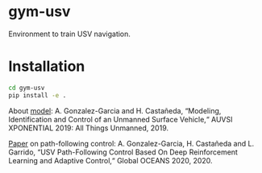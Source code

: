 # gym-usv
Environment to train USV navigation.

# Installation
```bash
cd gym-usv
pip install -e .
```
About [model](https://www.researchgate.net/publication/333115323_Modeling_identification_and_control_of_an_unmanned_surface_vehicle):
A. Gonzalez-Garcia and H. Castañeda, “Modeling, Identification and Control of an Unmanned Surface Vehicle,“ AUVSI XPONENTIAL 2019: All Things Unmanned, 2019.

[Paper](https://www.researchgate.net/publication/343960992_USV_Path-Following_Control_Based_On_Deep_Reinforcement_Learning_and_Adaptive_Control) on path-following control:
A. Gonzalez-Garcia, H. Castañeda and L. Garrido, “USV Path-Following Control Based On Deep Reinforcement Learning and Adaptive Control,“ Global OCEANS 2020, 2020.
